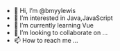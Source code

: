 - 👋 Hi, I’m @bmyylewis
- 👀 I’m interested in Java,JavaScript
- 🌱 I’m currently learning Vue
- 💞️ I’m looking to collaborate on ...
- 📫 How to reach me ...

<!---
bmyylewis/bmyylewis is a ✨ special ✨ repository because its `README.md` (this file) appears on your GitHub profile.
You can click the Preview link to take a look at your changes.
--->
